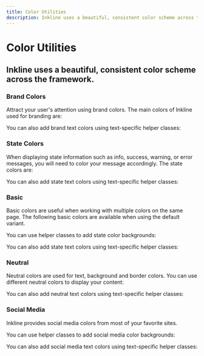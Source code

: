 ```yaml
---
title: Color Utilities
description: Inkline uses a beautiful, consistent color scheme across the framework. 
---
```


<script setup>
import * as examples from '../../../examples/utilities/color'
</script>


# Color Utilities

## Inkline uses a beautiful, consistent color scheme across the framework. 

### Brand Colors

Attract your user's attention using brand colors. The main colors of Inkline used for branding are:

<example type="color-utilities" :component="examples.ColorBrandBackgroundExample" :html="examples.ColorBrandBackgroundExampleHTML"></example>

<example type="color-utilities" :component="examples.ColorBrandPrimaryBackgroundExample" :html="examples.ColorBrandPrimaryBackgroundExampleHTML"></example>

<example type="color-utilities" :component="examples.ColorBrandSecondaryBackgroundExample" :html="examples.ColorBrandSecondaryBackgroundExampleHTML"></example>

<example type="color-utilities" :component="examples.ColorBrandLightBackgroundExample" :html="examples.ColorBrandLightBackgroundExampleHTML"></example>

<example type="color-utilities" :component="examples.ColorBrandDarkBackgroundExample" :html="examples.ColorBrandDarkBackgroundExampleHTML"></example>

You can also add brand text colors using text-specific helper classes:

<example type="color-utilities" :component="examples.ColorBrandTextExample" :html="examples.ColorBrandTextExampleHTML"></example>

<example type="color-utilities" :component="examples.ColorBrandPrimaryTextExample" :html="examples.ColorBrandPrimaryTextExampleHTML"></example>

<example type="color-utilities" :component="examples.ColorBrandSecondaryTextExample" :html="examples.ColorBrandSecondaryTextExampleHTML"></example>

<example type="color-utilities" :component="examples.ColorBrandLightTextExample" :html="examples.ColorBrandLightTextExampleHTML"></example>

<example type="color-utilities" :component="examples.ColorBrandDarkTextExample" :html="examples.ColorBrandDarkTextExampleHTML"></example>

### State Colors
When displaying state information such as info, success, warning, or error messages, you will need to color your message accordingly. The state colors are:

<example type="color-utilities" :component="examples.ColorStateBackgroundExample" :html="examples.ColorStateBackgroundExampleHTML"></example>

<example type="color-utilities" :component="examples.ColorStateInfoBackgroundExample" :html="examples.ColorStateInfoBackgroundExampleHTML"></example>

<example type="color-utilities" :component="examples.ColorStateSuccessBackgroundExample" :html="examples.ColorStateSuccessBackgroundExampleHTML"></example>

<example type="color-utilities" :component="examples.ColorStateWarningBackgroundExample" :html="examples.ColorStateWarningBackgroundExampleHTML"></example>

<example type="color-utilities" :component="examples.ColorStateDangerBackgroundExample" :html="examples.ColorStateDangerBackgroundExampleHTML"></example>

You can also add state text colors using text-specific helper classes:

<example type="color-utilities" :component="examples.ColorStateTextExample" :html="examples.ColorStateTextExampleHTML"></example>

<example type="color-utilities" :component="examples.ColorStateInfoTextExample" :html="examples.ColorStateInfoTextExampleHTML"></example>

<example type="color-utilities" :component="examples.ColorStateSuccessTextExample" :html="examples.ColorStateSuccessTextExampleHTML"></example>

<example type="color-utilities" :component="examples.ColorStateWarningTextExample" :html="examples.ColorStateWarningTextExampleHTML"></example>

<example type="color-utilities" :component="examples.ColorStateDangerTextExample" :html="examples.ColorStateDangerTextExampleHTML"></example>

### Basic
Basic colors are useful when working with multiple colors on the same page. The following basic colors are 
available when using the default variant.

You can use helper classes to add state color backgrounds:

<example type="color-utilities" :component="examples.ColorBasicBackgroundExample" :html="examples.ColorBasicBackgroundExampleHTML"></example>

<example type="color-utilities" :component="examples.ColorBasicRedBackgroundExample" :html="examples.ColorBasicRedBackgroundExampleHTML"></example>

<example type="color-utilities" :component="examples.ColorBasicOrangeBackgroundExample" :html="examples.ColorBasicOrangeBackgroundExampleHTML"></example>

<example type="color-utilities" :component="examples.ColorBasicYellowBackgroundExample" :html="examples.ColorBasicYellowBackgroundExampleHTML"></example>

<example type="color-utilities" :component="examples.ColorBasicGreenBackgroundExample" :html="examples.ColorBasicGreenBackgroundExampleHTML"></example>

<example type="color-utilities" :component="examples.ColorBasicTealBackgroundExample" :html="examples.ColorBasicTealBackgroundExampleHTML"></example>

<example type="color-utilities" :component="examples.ColorBasicBlueBackgroundExample" :html="examples.ColorBasicBlueBackgroundExampleHTML"></example>

<example type="color-utilities" :component="examples.ColorBasicPurpleBackgroundExample" :html="examples.ColorBasicPurpleBackgroundExampleHTML"></example>

<example type="color-utilities" :component="examples.ColorBasicPinkBackgroundExample" :html="examples.ColorBasicPinkBackgroundExampleHTML"></example>

You can also add state text colors using text-specific helper classes:

<example type="color-utilities" :component="examples.ColorBasicTextExample" :html="examples.ColorBasicTextExampleHTML"></example>

<example type="color-utilities" :component="examples.ColorBasicRedTextExample" :html="examples.ColorBasicRedTextExampleHTML"></example>

<example type="color-utilities" :component="examples.ColorBasicOrangeTextExample" :html="examples.ColorBasicOrangeTextExampleHTML"></example>

<example type="color-utilities" :component="examples.ColorBasicYellowTextExample" :html="examples.ColorBasicYellowTextExampleHTML"></example>

<example type="color-utilities" :component="examples.ColorBasicGreenTextExample" :html="examples.ColorBasicGreenTextExampleHTML"></example>

<example type="color-utilities" :component="examples.ColorBasicTealTextExample" :html="examples.ColorBasicTealTextExampleHTML"></example>

<example type="color-utilities" :component="examples.ColorBasicBlueTextExample" :html="examples.ColorBasicBlueTextExampleHTML"></example>

<example type="color-utilities" :component="examples.ColorBasicPurpleTextExample" :html="examples.ColorBasicPurpleTextExampleHTML"></example>

<example type="color-utilities" :component="examples.ColorBasicPinkTextExample" :html="examples.ColorBasicPinkTextExampleHTML"></example>

### Neutral
Neutral colors are used for text, background and border colors. You can use different neutral colors to display your content:

<example type="color-utilities" :component="examples.ColorNeutralBackgroundExample" :html="examples.ColorNeutralBackgroundExampleHTML"></example>

You can also add neutral text colors using text-specific helper classes:

<example type="color-utilities" :component="examples.ColorNeutralTextExample" :html="examples.ColorNeutralTextExampleHTML"></example>

### Social Media
Inkline provides social media colors from most of your favorite sites.

You can use helper classes to add social media color backgrounds:

<example type="color-utilities" :component="examples.ColorSocialBackgroundExample" :html="examples.ColorSocialBackgroundExampleHTML"></example>

You can also add social media text colors using text-specific helper classes:

<example type="color-utilities" :component="examples.ColorSocialTextExample" :html="examples.ColorSocialTextExampleHTML"></example>
